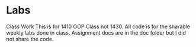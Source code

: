 # Labs
Class Work 
This is for 1410 OOP Class not 1430. All code is for the sharable weekly labs done in class. 
Assignment docs are in the doc folder but I did not share the code.

